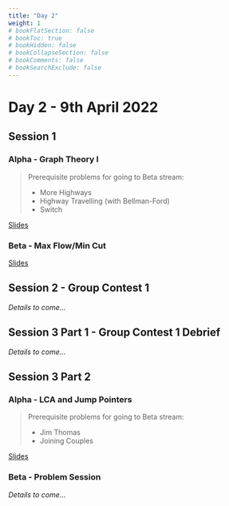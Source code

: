 ```yaml
---
title: "Day 2"
weight: 1
# bookFlatSection: false
# bookToc: true
# bookHidden: false
# bookCollapseSection: false
# bookComments: false
# bookSearchExclude: false
---
```


# Day 2 - 9th April 2022

## Session 1

### Alpha - Graph Theory I

> Prerequisite problems for going to Beta stream:
> - More Highways
> - Highway Travelling (with Bellman-Ford)
> - Switch

[Slides](/april/2022/alphagt1.pdf)

### Beta - Max Flow/Min Cut

[Slides](/april/2022/betagt1.pdf)

## Session 2 - Group Contest 1

*Details to come...*

## Session 3 Part 1 - Group Contest 1 Debrief

*Details to come...*

## Session 3 Part 2

### Alpha - LCA and Jump Pointers
> Prerequisite problems for going to Beta stream:
> - Jim Thomas
> - Joining Couples

[Slides](/april/2022/alphamini-redacted.pdf)

### Beta - Problem Session
*Details to come...*
